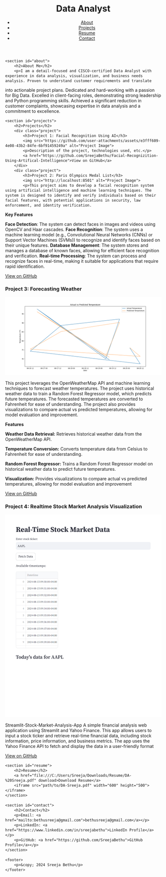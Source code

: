 <html lang="en">
<head>
    <meta charset="UTF-8">
    <meta name="viewport" content="width=device-width, initial-scale=1.0">
    <title>Sreeja Bethu's Portfolio</title>
    <link rel="stylesheet" href="styles.css">
</head>
<body>
    <header>
        <h1>Data Analyst</h1>
        <nav>
            <ul>
                <li><a href="#about">About</a></li>
                <li><a href="#projects">Projects</a></li>
                <li><a href="#resume">Resume</a></li>
                <li><a href="#contact">Contact</a></li>
            </ul>
        </nav>
    </header>
    
    <section id="about">
        <h2>About Me</h2>
        <p>I am a detail-focused and CISCO-certified Data Analyst with experience in data analysis, visualization, and business needs analysis. Proven to understand customer requirements and translate
into actionable project plans. Dedicated and hard-working with a passion for Big Data. Excelled in client-facing roles, demonstrating strong leadership and Python programming skills. Achieved a
significant reduction in customer complaints, showcasing expertise in data analysis and a commitment to excellence.</p>
    </section>

    
    <section id="projects">
        <h2>Projects</h2>
        <div class="project">
            <h3>Project 1: Facial Recognition Using AI</h3>
            <img src="https://github.com/user-attachments/assets/e3fff609-4e08-43b2-84fe-6bf91459249a" alt="Project Image">
            <p>Description of the project, technologies used, etc.</p>
            <a href="https://github.com/SreejaBethu/Facial-Recognizition-Using-Artifical-Intelligence">View on GitHub</a>
        </div>
        <div class="project">
            <h3>Project 2: Paris Olympics Medal List</h3>
            <img src="http://localhost:8501" alt="Project Image">
            <p>This project aims to develop a facial recognition system using artificial intelligence and machine learning techniques. The system is designed to identify and verify individuals based on their facial features, with potential applications in security, law enforcement, and identity verification.

<b>Key Features</b>
    
**Face Detection**: The system can detect faces in images and videos using OpenCV and Haar cascades.
**Face Recognition**: The system uses a machine learning model (e.g., Convolutional Neural Networks (CNNs) or Support Vector Machines (SVMs)) to recognize and identify faces based on their unique features.
**Database Management**: The system stores and manages a database of known faces, allowing for efficient face recognition and verification.
**Real-time Processing**: The system can process and recognize faces in real-time, making it suitable for applications that require rapid identification.
</p>
            <a href="https://github.com/SreejaBethu/Paris-Olympics-2024-Medals-List">View on GitHub</a>
        </div>
        <div class="project">
            <h3>Project 3: Forecasting Weather</h3>
            <img src="https://github.com/SreejaBethu/Forecasting-Weather/blob/main/Figure_1.png" alt="Project Image">
            <p>This project leverages the OpenWeatherMap API and machine learning techniques to forecast weather temperatures. The project uses historical weather data to train a Random Forest Regressor model, which predicts future temperatures. The forecasted temperatures are converted to Fahrenheit for ease of understanding. The project also provides visualizations to compare actual vs predicted temperatures, allowing for model evaluation and improvement. 
                
**Features**

**Weather Data Retrieval:** Retrieves historical weather data from the OpenWeatherMap API.

**Temperature Conversion:** Converts temperature data from Celsius to Fahrenheit for ease of understanding.

**Random Forest Regressor:** Trains a Random Forest Regressor model on historical weather data to predict future temperatures.

**Visualization:** Provides visualizations to compare actual vs predicted temperatures, allowing for model evaluation and improvement</p>
            <a href="https://github.com/SreejaBethu/Forecasting-Weather">View on GitHub</a>
        </div>
        <div class="project">
            <h3>Project 4: Realtime Stock Market Analysis Visualization</h3>
            <img src="https://github.com/SreejaBethu/Realtime-Stock-Market-Analysis-Visualization/blob/main/Streamlit.pdf" alt="Project Image">
            <p>Streamlit-Stock-Market-Analysis-App
           A simple financial analysis web application using Streamlit and Yahoo Finance. This app allows users to input a stock ticker and retrieve real-time financial data, including stock information, price information, and business metrics. The app uses the Yahoo Finance API to fetch and display the data in a user-friendly format</p>
            <a href="https://github.com/SreejaBethu/Realtime-Stock-Market-Analysis-Visualization">View on GitHub</a>
        </div>
    </section>

    <section id="resume">
        <h2>Resume</h2>
        <a href="file:///C:/Users/Sreeja/Downloads/Resume/DA-%20Sreeja.pdf" download>Download Resume</a>
        <iframe src="path/to/DA-Sreeja.pdf" width="600" height="500"></iframe>
    </section>

    <section id="contact">
        <h2>Contact</h2>
        <p>Email: <a href="mailto:bethusreeja@gmail.com">bethusreeja@gmail.com</a></p>
        <p>LinkedIn: <a href="https://www.linkedin.com/in/sreejabethu">LinkedIn Profile</a></p>
        <p>GitHub: <a href="https://github.com/SreejaBethu">GitHub Profile</a></p>
    </section>

    <footer>
        <p>&copy; 2024 Sreeja Bethu</p>
    </footer>
</body>
</html>


